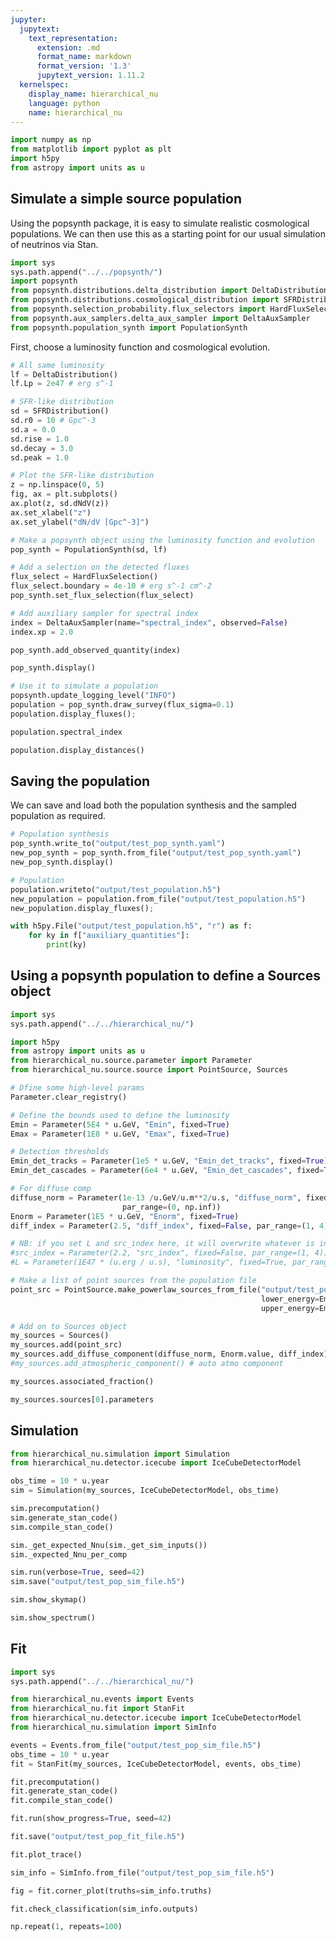 ```yaml
---
jupyter:
  jupytext:
    text_representation:
      extension: .md
      format_name: markdown
      format_version: '1.3'
      jupytext_version: 1.11.2
  kernelspec:
    display_name: hierarchical_nu
    language: python
    name: hierarchical_nu
---
```


```python
import numpy as np
from matplotlib import pyplot as plt
import h5py
from astropy import units as u
```

## Simulate a simple source population

Using the popsynth package, it is easy to simulate realistic cosmological populations. We can then use this as a starting point for our usual simulation of neutrinos via Stan.

```python
import sys
sys.path.append("../../popsynth/")
import popsynth
from popsynth.distributions.delta_distribution import DeltaDistribution
from popsynth.distributions.cosmological_distribution import SFRDistribution
from popsynth.selection_probability.flux_selectors import HardFluxSelection
from popsynth.aux_samplers.delta_aux_sampler import DeltaAuxSampler
from popsynth.population_synth import PopulationSynth
```

First, choose a luminosity function and cosmological evolution.

```python
# All same luminosity
lf = DeltaDistribution()
lf.Lp = 2e47 # erg s^-1

# SFR-like distribution
sd = SFRDistribution()
sd.r0 = 10 # Gpc^-3
sd.a = 0.0
sd.rise = 1.0
sd.decay = 3.0
sd.peak = 1.0

# Plot the SFR-like distribution
z = np.linspace(0, 5)
fig, ax = plt.subplots()
ax.plot(z, sd.dNdV(z))
ax.set_xlabel("z")
ax.set_ylabel("dN/dV [Gpc^-3]")
```

```python
# Make a popsynth object using the luminosity function and evolution
pop_synth = PopulationSynth(sd, lf)

# Add a selection on the detected fluxes
flux_select = HardFluxSelection()
flux_select.boundary = 4e-10 # erg s^-1 cm^-2
pop_synth.set_flux_selection(flux_select)

# Add auxiliary sampler for spectral index
index = DeltaAuxSampler(name="spectral_index", observed=False)
index.xp = 2.0

pop_synth.add_observed_quantity(index)

pop_synth.display()
```

```python
# Use it to simulate a population
popsynth.update_logging_level("INFO")
population = pop_synth.draw_survey(flux_sigma=0.1)
population.display_fluxes();
```

```python
population.spectral_index
```

```python
population.display_distances()
```

## Saving the population

We can save and load both the population synthesis and the sampled population as required.

```python
# Population synthesis
pop_synth.write_to("output/test_pop_synth.yaml")
new_pop_synth = pop_synth.from_file("output/test_pop_synth.yaml")
new_pop_synth.display()
```

```python
# Population
population.writeto("output/test_population.h5")
new_population = population.from_file("output/test_population.h5")
new_population.display_fluxes();
```

```python
with h5py.File("output/test_population.h5", "r") as f:
    for ky in f["auxiliary_quantities"]:
        print(ky)
```

## Using a popsynth population to define a Sources object

```python
import sys
sys.path.append("../../hierarchical_nu/")
```

```python
import h5py
from astropy import units as u
from hierarchical_nu.source.parameter import Parameter
from hierarchical_nu.source.source import PointSource, Sources
```

```python
# Dfine some high-level params
Parameter.clear_registry()

# Define the bounds used to define the luminosity
Emin = Parameter(5E4 * u.GeV, "Emin", fixed=True)
Emax = Parameter(1E8 * u.GeV, "Emax", fixed=True)

# Detection thresholds
Emin_det_tracks = Parameter(1e5 * u.GeV, "Emin_det_tracks", fixed=True)
Emin_det_cascades = Parameter(6e4 * u.GeV, "Emin_det_cascades", fixed=True)

# For diffuse comp
diffuse_norm = Parameter(1e-13 /u.GeV/u.m**2/u.s, "diffuse_norm", fixed=True, 
                         par_range=(0, np.inf))
Enorm = Parameter(1E5 * u.GeV, "Enorm", fixed=True)
diff_index = Parameter(2.5, "diff_index", fixed=False, par_range=(1, 4))

# NB: if you set L and src_index here, it will overwrite whatever is in the file
#src_index = Parameter(2.2, "src_index", fixed=False, par_range=(1, 4))
#L = Parameter(1E47 * (u.erg / u.s), "luminosity", fixed=True, par_range=(0, 1E60)*(u.erg/u.s))
```

```python
# Make a list of point sources from the population file
point_src = PointSource.make_powerlaw_sources_from_file("output/test_population.h5",
                                                        lower_energy=Emin,
                                                        upper_energy=Emax)
```

```python
# Add on to Sources object 
my_sources = Sources()
my_sources.add(point_src)
my_sources.add_diffuse_component(diffuse_norm, Enorm.value, diff_index) 
#my_sources.add_atmospheric_component() # auto atmo component
```

```python
my_sources.associated_fraction()
```

```python
my_sources.sources[0].parameters
```

## Simulation

```python
from hierarchical_nu.simulation import Simulation
from hierarchical_nu.detector.icecube import IceCubeDetectorModel
```

```python
obs_time = 10 * u.year
sim = Simulation(my_sources, IceCubeDetectorModel, obs_time)
```

```python
sim.precomputation()
sim.generate_stan_code()
sim.compile_stan_code()
```

```python
sim._get_expected_Nnu(sim._get_sim_inputs())
sim._expected_Nnu_per_comp
```

```python
sim.run(verbose=True, seed=42)
sim.save("output/test_pop_sim_file.h5")
```

```python
sim.show_skymap()
```

```python
sim.show_spectrum()
```


## Fit

```python
import sys
sys.path.append("../../hierarchical_nu/")
```

```python
from hierarchical_nu.events import Events
from hierarchical_nu.fit import StanFit
from hierarchical_nu.detector.icecube import IceCubeDetectorModel
from hierarchical_nu.simulation import SimInfo
```

```python
events = Events.from_file("output/test_pop_sim_file.h5")
obs_time = 10 * u.year
fit = StanFit(my_sources, IceCubeDetectorModel, events, obs_time)
```

```python
fit.precomputation()
fit.generate_stan_code()
fit.compile_stan_code()
```

```python
fit.run(show_progress=True, seed=42)
```

```python
fit.save("output/test_pop_fit_file.h5")
```

```python
fit.plot_trace()
```

```python
sim_info = SimInfo.from_file("output/test_pop_sim_file.h5")
```

```python
fig = fit.corner_plot(truths=sim_info.truths)
```

```python
fit.check_classification(sim_info.outputs)
```

```python
np.repeat(1, repeats=100)
```

```python

```
